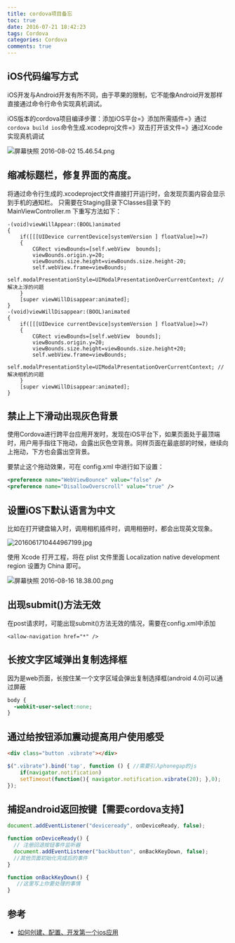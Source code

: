 ```yaml
---
title: cordova项目备忘
toc: true
date: 2016-07-21 18:42:23
tags: Cordova
categories: Cordova
comments: true
---
```

<!-- more -->
## iOS代码编写方式

iOS开发与Android开发有所不同，由于苹果的限制，它不能像Android开发那样直接通过命令行命令实现真机调试。

iOS版本的cordova项目编译步骤：添加iOS平台=》添加所需插件=》通过`cordova build ios`命令生成.xcodeproj文件=》双击打开该文件=》通过Xcode实现真机调试

![屏幕快照 2016-08-02 15.46.54.png](http://ww3.sinaimg.cn/large/72f96cbagw1f6fgatmsvnj215o0k0jx8.jpg)

## 缩减标题栏，修复界面的高度。

将通过命令行生成的.xcodeproject文件直接打开运行时，会发现页面内容会显示到手机的通知栏。
只需要在Staging目录下Classes目录下的MainViewController.m 下重写方法如下：
```objc
-(void)viewWillAppear:(BOOL)animated
{
    if([[[UIDevice currentDevice]systemVersion ] floatValue]>=7)
    {
        CGRect viewBounds=[self.webView  bounds];
        viewBounds.origin.y=20;
        viewBounds.size.height=viewBounds.size.height-20;
        self.webView.frame=viewBounds;
        self.modalPresentationStyle=UIModalPresentationOverCurrentContext; //解决上浮的问题
    }
    [super viewWillDisappear:animated];
}
-(void)viewWillDisappear:(BOOL)animated
{
    if([[[UIDevice currentDevice]systemVersion ] floatValue]>=7)
    {
        CGRect viewBounds=[self.webView  bounds];
        viewBounds.origin.y=20;
        viewBounds.size.height=viewBounds.size.height+20;
        self.webView.frame=viewBounds;
        self.modalPresentationStyle=UIModalPresentationOverCurrentContext; //解决相机的问题
    }
    [super viewWillDisappear:animated];
}
```
## 禁止上下滑动出现灰色背景

使用Cordova进行跨平台应用开发时，发现在iOS平台下，如果页面处于最顶端时，用户用手指往下拖动，会露出灰色空背景。同样页面在最底部的时候，继续向上拖动，下方也会露出空背景。

要禁止这个拖动效果，可在 config.xml 中进行如下设置：
```xml
<preference name="WebViewBounce" value="false" />
<preference name="DisallowOverscroll" value="true" />
```

## 设置iOS下默认语言为中文

比如在打开键盘输入时，调用相机插件时，调用相册时，都会出现英文现象。

![2016061710444967199.jpg](http://ww1.sinaimg.cn/large/006tKfTcgw1f6vrt0t7thj30nl0ac763.jpg)

使用 Xcode 打开工程，将在 plist 文件里面 Localization native development region 设置为 China 即可。

![屏幕快照 2016-08-16 18.38.00.png](http://ww1.sinaimg.cn/large/006tKfTcgw1f6vrw81nswj315k0hodo9.jpg)

## 出现submit()方法无效

在post请求时，可能出现submit()方法无效的情况，需要在config.xml中添加

`<allow-navigation href="*" /> `

## 长按文字区域弹出复制选择框

因为是web页面，长按住某一个文字区域会弹出复制选择框(android 4.0)可以通过屏蔽
```css
body {
  -webkit-user-select:none;   
}
```

## 通过给按钮添加震动提高用户使用感受
```html
<div class="button .vibrate"></div>
```
```js
$(".vibrate").bind('tap', function () { //需要引入phonegap的js
    if(navigator.notification)                       
    setTimeout(function(){ navigator.notification.vibrate(20); },0);
});
```
## 捕捉android返回按键【需要cordova支持】
```js
document.addEventListener("deviceready", onDeviceReady, false);

function onDeviceReady() {
  // 注册回退按钮事件监听器
  document.addEventListener("backbutton", onBackKeyDown, false);
  //其他页面初始化完成后的事件
}

function onBackKeyDown() {
   //这里写上你要处理的事情
}
```

## 参考

* [如何创建、配置、开发第一个ios应用](http://www.hangge.com/blog/cache/detail_1145.html )

                          

